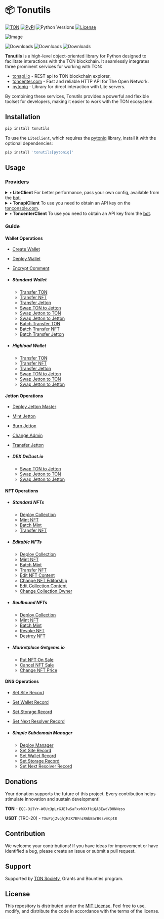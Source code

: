 # 📦 Tonutils

[![TON](https://img.shields.io/badge/TON-grey?logo=TON&logoColor=40AEF0)](https://ton.org)
[![PyPI](https://img.shields.io/pypi/v/tonutils.svg?color=FFE873&labelColor=3776AB)](https://pypi.python.org/pypi/tonutils)
![Python Versions](https://img.shields.io/badge/Python-3.10%20--%203.12-black?color=FFE873&labelColor=3776AB)
[![License](https://img.shields.io/github/license/nessshon/tonutils)](LICENSE)

![Image](https://telegra.ph//file/068ea06087c9ce8c6bfed.jpg)

![Downloads](https://pepy.tech/badge/tonutils)
![Downloads](https://pepy.tech/badge/tonutils/month)
![Downloads](https://pepy.tech/badge/tonutils/week)

**Tonutils** is a high-level object-oriented library for Python designed to facilitate interactions with the TON
blockchain. It seamlessly integrates three prominent services for working with TON:

- [tonapi.io](https://tonapi.io) - REST api to TON blockchain explorer.
- [toncenter.com](https://toncenter.com) - Fast and reliable HTTP API for The Open Network.
- [pytoniq](https://github.com/yungwine/pytoniq) - Library for direct interaction with Lite servers.

By combining these services, Tonutils provides a powerful and flexible toolset for developers, making it easier to work
with the TON ecosystem.

## Installation

```bash
pip install tonutils
```

To use the `LiteClient`, which requires the [pytoniq](https://github.com/yungwine/pytoniq) library, install it with the
optional dependencies:

```bash
pip install 'tonutils[pytoniq]'
```

## Usage

### Providers

<details>
<summary><b>• LiteClient</b> For better performance, pass your own config, available from the <a href="https://t.me/liteserver_bot" target="_blank">bot</a>.</summary>

Client Initialization:

```python
from tonutils.client import LiteClient

config = None
IS_TESTNET = True
client = LiteClient(config=config, is_testnet=IS_TESTNET)
```

</details>

<details>
<summary><b>• TonapiClient</b> To use you need to obtain an API key on the <a href="https://tonconsole.com" target="_blank">tonconsole.com</a>.</summary>

Client Initialization

```python
from tonutils.client import TonapiClient

API_KEY = ""
IS_TESTNET = True
client = TonapiClient(api_key=API_KEY, is_testnet=IS_TESTNET)
```

</details>

<details>
<summary><b>• ToncenterClient</b> To use you need to obtain an API key from the <a href="https://t.me/tonapibot" target="_blank">bot</a>.</summary>

Client Initialization

```python
from tonutils.client import ToncenterClient

API_KEY = ""
IS_TESTNET = True
client = ToncenterClient(api_key=API_KEY, is_testnet=IS_TESTNET)
```

</details>

### Guide

#### Wallet Operations

- [Create Wallet](examples/wallet/create_wallet.py)
- [Deploy Wallet](examples/wallet/deploy_wallet.py)
- [Encrypt Comment](examples/wallet/encrypt_comment.py)

- ##### Standard Wallet

  - [Transfer TON](examples/wallet/common/transfer_ton.py)
  - [Transfer NFT](examples/wallet/common/transfer_nft.py)
  - [Transfer Jetton](examples/wallet/common/transfer_jetton.py)
  - [Swap TON to Jetton](examples/wallet/common/dex/dedust/swap_ton_to_jetton.py)
  - [Swap Jetton to TON](examples/wallet/common/dex/dedust/swap_jetton_to_ton.py)
  - [Swap Jetton to Jetton](examples/wallet/common/dex/dedust/swap_jetton_to_jetton.py)
  - [Batch Transfer TON](examples/wallet/common/batch_transfer_ton.py)
  - [Batch Transfer NFT](examples/wallet/common/batch_transfer_nft.py)
  - [Batch Transfer Jetton](examples/wallet/common/batch_transfer_jetton.py)

- ##### Highload Wallet

  - [Transfer TON](examples/wallet/highload/transfer_ton.py)
  - [Transfer NFT](examples/wallet/highload/transfer_nft.py)
  - [Transfer Jetton](examples/wallet/highload/transfer_jetton.py)
  - [Swap TON to Jetton](examples/wallet/highload/dex/dedust/swap_ton_to_jetton.py)
  - [Swap Jetton to TON](examples/wallet/highload/dex/dedust/swap_jetton_to_ton.py)
  - [Swap Jetton to Jetton](examples/wallet/highload/dex/dedust/swap_jetton_to_jetton.py)

#### Jetton Operations

- [Deploy Jetton Master](examples/jetton/deploy_master.py)
- [Mint Jetton](examples/jetton/mint_jetton.py)
- [Burn Jetton](examples/jetton/burn_jetton.py)
- [Change Admin](examples/jetton/change_admin.py)
- [Transfer Jetton](examples/jetton/transfer_jetton.py)

- ##### DEX DeDust.io

  - [Swap TON to Jetton](examples/jetton/dex/dedust/swap_ton_to_jetton.py)
  - [Swap Jetton to TON](examples/jetton/dex/dedust/swap_jetton_to_ton.py)
  - [Swap Jetton to Jetton](examples/jetton/dex/dedust/swap_jetton_to_jetton.py)

#### NFT Operations

- ##### Standard NFTs

  - [Deploy Collection](examples/nft/standard/deploy_collection.py)
  - [Mint NFT](examples/nft/standard/mint_nft.py)
  - [Batch Mint](examples/nft/standard/batch_mint.py)
  - [Transfer NFT](examples/nft/transfer_nft.py)

- ##### Editable NFTs

  - [Deploy Collection](examples/nft/editbale/deploy_collection.py)
  - [Mint NFT](examples/nft/editbale/mint_nft.py)
  - [Batch Mint](examples/nft/editbale/batch_mint.py)
  - [Transfer NFT](examples/nft/transfer_nft.py)
  - [Edit NFT Content](examples/nft/editbale/edit_nft_content.py)
  - [Change NFT Editorship](examples/nft/editbale/change_nft_editorship.py)
  - [Edit Collection Content](examples/nft/editbale/edit_collection_content.py)
  - [Change Collection Owner](examples/nft/editbale/change_collection_owner.py)

- ##### Soulbound NFTs

  - [Deploy Collection](examples/nft/soulbound/deploy_collection.py)
  - [Mint NFT](examples/nft/soulbound/mint_nft.py)
  - [Batch Mint](examples/nft/soulbound/batch_mint.py)
  - [Revoke NFT](examples/nft/soulbound/revoke_nft.py)
  - [Destroy NFT](examples/nft/soulbound/destroy_nft.py)

- ##### Marketplace Getgems.io

  - [Put NFT On Sale](examples/nft/marketplace/getgems/put_on_sale.py)
  - [Cancel NFT Sale](examples/nft/marketplace/getgems/cancel_sale.py)
  - [Change NFT Price](examples/nft/marketplace/getgems/change_price.py)

#### DNS Operations

- [Set Site Record](examples/dns/set_site.py)
- [Set Wallet Record](examples/dns/set_wallet.py)
- [Set Storage Record](examples/dns/set_storage.py)
- [Set Next Resolver Record](examples/dns/set_next_resolver.py)

- ##### Simple Subdomain Manager

  - [Deploy Manager](examples/dns/simple_subdomain/deploy_manager.py)
  - [Set Site Record](examples/dns/simple_subdomain/set_site.py)
  - [Set Wallet Record](examples/dns/simple_subdomain/set_wallet.py)
  - [Set Storage Record](examples/dns/simple_subdomain/set_storage.py)
  - [Set Next Resolver Record](examples/dns/simple_subdomain/set_next_resolver.py)

## Donations

Your donation supports the future of this project. Every contribution helps stimulate innovation and sustain
development!

**TON** - `EQC-3ilVr-W0Uc3pLrGJElwSaFxvhXXfkiQA3EwdVBHNNess`

**USDT** (TRC-20) - `TXuPpjZvqhjM3X7BFnzR6bBarB6svmCpt8`

## Contribution

We welcome your contributions! If you have ideas for improvement or have identified a bug, please create an issue or
submit a pull request.

## Support

Supported by [TON Society](https://github.com/ton-society/grants-and-bounties), Grants and Bounties program.

## License

This repository is distributed under the [MIT License](LICENSE).
Feel free to use, modify, and distribute the code in accordance with the terms of the license.
